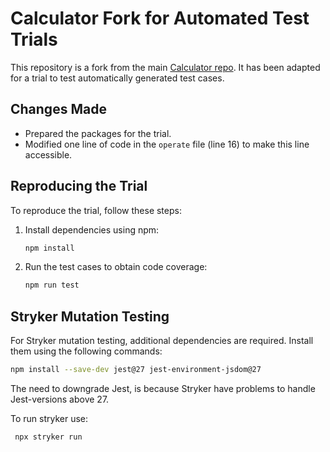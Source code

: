 # Calculator Fork for Automated Test Trials

This repository is a fork from the main [Calculator repo](https://github.com/andrewagain/calculator). It has been adapted for a trial to test automatically generated test cases.

## Changes Made

- Prepared the packages for the trial.
- Modified one line of code in the `operate` file (line 16) to make this line accessible.

## Reproducing the Trial

To reproduce the trial, follow these steps:

1. Install dependencies using npm:

    ```bash
    npm install
    ```

2. Run the test cases to obtain code coverage:

    ```bash
    npm run test
    ```

## Stryker Mutation Testing

For Stryker mutation testing, additional dependencies are required. Install them using the following commands:

```bash
npm install --save-dev jest@27 jest-environment-jsdom@27
```

The need to downgrade Jest, is because Stryker have problems to handle Jest-versions above 27.

To run stryker use:

```bash
 npx stryker run
```
